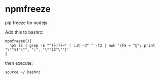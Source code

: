# npmfreeze
pip freeze for nodejs.


Add this to bashrc:
```
npmfreeze(){
  npm ls | grep -E "^(├|└)─" | cut -d" " -f2 | awk '{FS = "@"; print "\""$1"\"", ":", "\""$2"\""}'
}
```


then execute:
```
source ~/.bashrc
```
